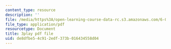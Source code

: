 ```yaml
---
content_type: resource
description: ''
file: /media/https%3A/open-learning-course-data-rc.s3.amazonaws.com/6-002-circuits-and-electronics-spring-2007/de8dfbe54c912edf373b016434558d04_COdQmA9g9S8.pdf
file_type: application/pdf
resourcetype: Document
title: 3play pdf file
uid: de8dfbe5-4c91-2edf-373b-016434558d04
---
```

